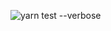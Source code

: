 ![yarn test --verbose](https://raw.githubusercontent.com/vitormil/gostack-template-conceitos-reactjs/master/assets/tests.png)

